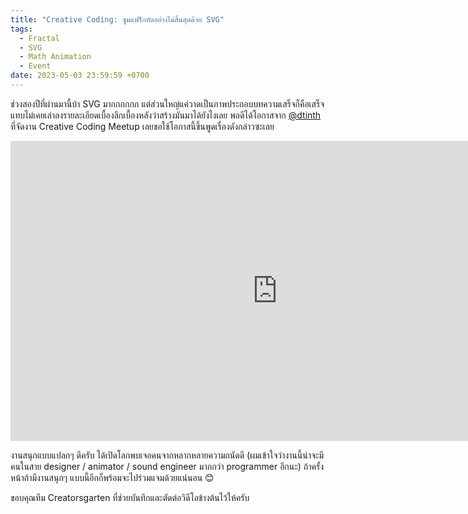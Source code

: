 ```yaml
---
title: "Creative Coding: ซูมแฟร็กทัลอย่างไม่สิ้นสุดด้วย SVG"
tags:
  - Fractal
  - SVG
  - Math Animation
  - Event
date: 2023-05-03 23:59:59 +0700
---
```


ช่วงสองปีที่ผ่านมานี้บ้า SVG มากกกกกก แต่ส่วนใหญ่แค่วาดเป็นภาพประกอบบทความเสร็จก็คือเสร็จ แทบไม่เคยเล่าลงรายละเอียดเบื้องลึกเบื้องหลังว่าสร้างมันมาได้ยังไงเลย พอดีได้โอกาสจาก [@dtinth][] ที่จัดงาน Creative Coding Meetup เลยขอใช้โอกาสนี้ขึ้นพูดเรื่องดังกล่าวซะเลย

<iframe width="853" height="480" src="https://www.youtube.com/embed/eNoHorGFVIc" title="YouTube video player" frameborder="0" allow="accelerometer; autoplay; clipboard-write; encrypted-media; gyroscope; picture-in-picture; web-share" allowfullscreen></iframe>

งานสนุกแบบแปลกๆ ดีครับ ได้เปิดโลกพบเจอคนจากหลากหลายความถนัดดี (ผมเข้าใจว่างานนี้น่าจะมีคนในสาย designer / animator / sound engineer มากกว่า programmer อีกนะ) ถ้าครั้งหน้าถ้ามีงานสนุกๆ แบบนี้อีกก็พร้อมจะไปร่วมแจมด้วยแน่นอน 😊

ขอบคุณทีม Creatorsgarten ที่ช่วยบันทึกและตัดต่อวิดีโอข้างต้นไว้ให้ครับ


[@dtinth]: //twitter.com/dtinth
